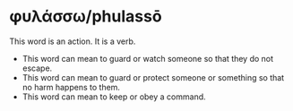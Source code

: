 # φυλάσσω/phulassō
This word is an action. It is a verb.
* This word can mean to guard or watch someone so that they do not escape.
* This word can mean to guard or protect someone or something so that no harm happens to them.
* This word can mean to keep or obey a command.
